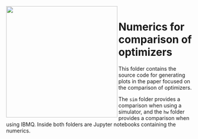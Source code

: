 <img align="left" src="https://github.com/XanaduAI/derivatives-of-variational-circuits/blob/master/optimizers/sim/gds.png" width=300px>

# Numerics for comparison of optimizers

This folder contains the source code for generating plots in the paper focused on the comparison
of optimizers.

The ``sim`` folder provides a comparison when using a simulator, and the ``hw`` folder provides a
comparison when using IBMQ. Inside both folders are Jupyter notebooks containing the numerics.
